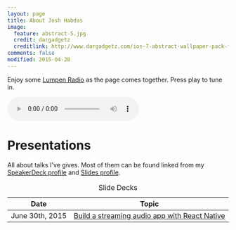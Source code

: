```yaml
---
layout: page
title: About Josh Habdas
image:
  feature: abstract-5.jpg
  credit: dargadgetz
  creditlink: http://www.dargadgetz.com/ios-7-abstract-wallpaper-pack-for-iphone-5-and-ipod-touch-retina/
comments: false
modified: 2015-04-28
---
```


Enjoy some <a href="http://lumpenradio.com/" target="_blank" rel="nofollow">Lumpen Radio</a> as the page comes together. Press play to tune in.

<audio src="http://stream.lumpen.fm:7416/;stream/1" preload="auto" controls></audio>

# Presentations

All about talks I've gives. Most of them can be found linked from my [SpeakerDeck profile](https://speakerdeck.com/jhabdas) and [Slides profile](https://slides.com/jhabdas).

<table>
  <caption>Slide Decks</caption>
  <thead>
    <tr>
      <th>Date</th>
      <th>Topic</th>
    </tr>
  </thead>
  <tbody>
    <tr>
      <td>
        <time datetime="2015-06-30">June 30th, 2015</time>
      </td>
      <td>
        <a href="http://slides.com/jhabdas/streaming-audio-react-native/">Build a streaming audio app with React Native</a>
      </td>
    </tr>
  </tbody>
</table>
